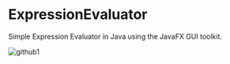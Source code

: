 # ExpressionEvaluator
Simple Expression Evaluator in Java using the JavaFX GUI toolkit.

![github1](https://github.com/MarioGuriuc/ExpressionEvaluator/assets/125091483/47c83801-1f0b-4686-b66b-25209798de00)
